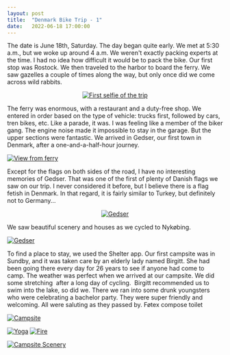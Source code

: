 ```yaml
---
layout: post
title:  "Denmark Bike Trip - 1"
date:   2022-06-18 17:00:00
---
```



The date is June 18th, Saturday. The day began quite early. We met at 5:30 a.m., but we woke up around 4 a.m. We weren't exactly packing experts at the time. I had no idea how difficult it would be to pack the bike. Our first stop was Rostock. We then traveled to the harbor to board the ferry. We saw gazelles a couple of times along the way, but only once did we come across wild rabbits. 

<p style="text-align:center">
<a href="https://irem.dev/assets/selfie_orig.jpg"><img src="https://irem.dev/assets/selfie_small.jpg" style="max-width:75%" alt="First selfie of the trip"/></a>
</p>


The ferry was enormous, with a restaurant and a duty-free shop. We entered in order based on the type of vehicle: trucks first, followed by cars, tren bikes, etc. Like a parade, it was. I was feeling like a member of the biker gang. The engine noise made it impossible to stay in the garage. But the upper sections were fantastic. We arrived in Gedser, our first town in Denmark, after a one-and-a-half-hour journey.

<a href="/assets/ferry_orig.jpg"><img src="https://irem.dev/assets/ferry_small.jpg" alt="View from ferry" /></a>

Except for the flags on both sides of the road, I have no interesting memories of Gedser. That was one of the first of plenty of Danish flags we saw on our trip. I never considered it before, but I believe there is a flag fetish in Denmark. In that regard, it is fairly similar to Turkey, but definitely not to Germany...

<p style="text-align:center">
<a href="/assets/flag_orig.jpg"><img src="https://irem.dev/assets/flag_small.jpg" style="max-width:75%" alt="Gedser" /></a>
</p>

We saw beautiful scenery and houses as we cycled to Nykøbing.

<a href="/assets/house_orig.jpg"><img src="https://irem.dev/assets/house_small.jpg" alt="Gedser" /></a>

To find a place to stay, we used the Shelter app. Our first campsite was in Sundby, and it was taken care by an elderly lady named Birgitt. She had been going there every day for 26 years to see if anyone had come to camp. The weather was perfect when we arrived at our campsite. We did some stretching  after a long day of cycling.  Birgitt recommended us to swim into the lake, so did we. There we ran into some drunk youngsters who were celebrating a bachelor party. They were super friendly and welcoming. All were saluting as they passed by. Føtex compose toilet

<a href="/assets/camp_orig.jpg"><img src="https://irem.dev/assets/camp_small.jpg" alt="Campsite" /></a>

<a href="/assets/yoga_orig.jpg"><img src="https://irem.dev/assets/yoga_small.jpg" style="max-width:50%" alt="Yoga" /></a> <a href="/assets/fire_orig.jpg"><img src="https://irem.dev/assets/fire_small.jpg" style="max-width:50%" alt="Fire" /></a>

<a href="/assets/campview_orig.jpg"><img src="https://irem.dev/assets/campview_small.jpg" alt="Campsite Scenery" /></a>


